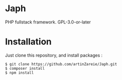 # Japh
PHP fullstack framework. GPL-3.0-or-later

# Installation
Just clone this repository, and install packages :

```
$ git clone https://github.com/artinZareie/Japh.git
$ composer install
$ npm install
```
